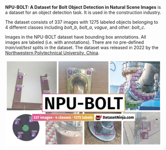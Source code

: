 **NPU-BOLT: A Dataset for Bolt Object Detection in Natural Scene Images** is a dataset for an object detection task. It is used in the construction industry. 

The dataset consists of 337 images with 1275 labeled objects belonging to 4 different classes including *bolt_b*, *bolt_a*, *vague*, and other: *bolt_c*.

Images in the NPU-BOLT dataset have bounding box annotations. All images are labeled (i.e. with annotations). There are no pre-defined <i>train/val/test</i> splits in the dataset. The dataset was released in 2022 by the [Northwestern Polytechnical University, China](https://en.nwpu.edu.cn/).

<img src="https://github.com/dataset-ninja/npu-bolt/raw/main/visualizations/poster.png">

